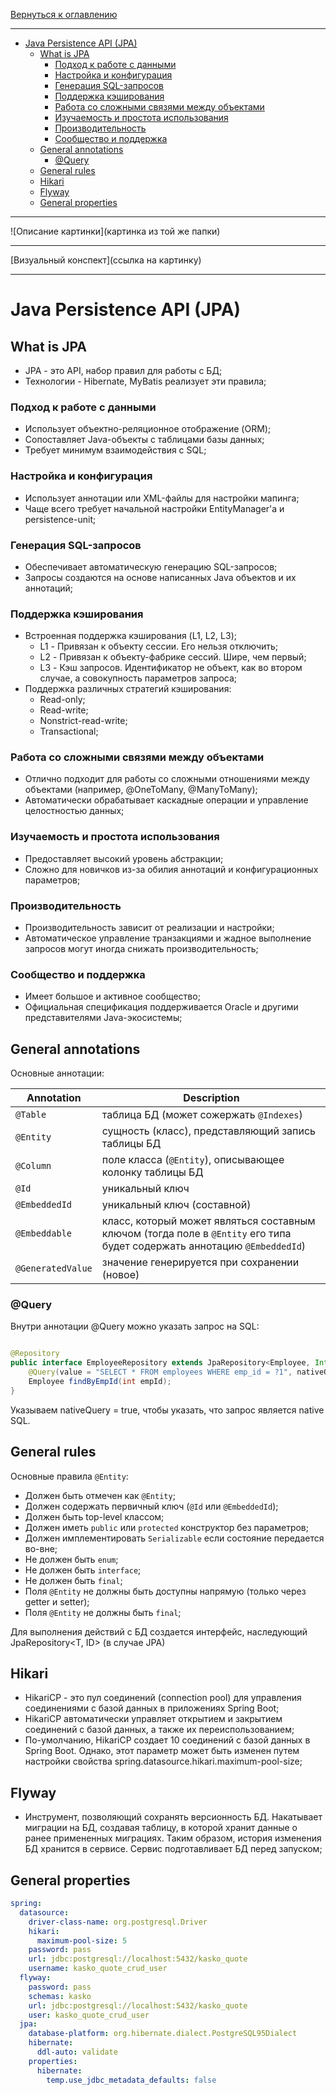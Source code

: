 [Вернуться к оглавлению](https://github.com/engine-it-in/different-level-task/blob/main/README.md)
***
* [Java Persistence API (JPA)](#java-persistence-api--jpa-)
  * [What is JPA](#what-is-jpa)
    * [Подход к работе с данными](#подход-к-работе-с-данными)
    * [Настройка и конфигурация](#настройка-и-конфигурация)
    * [Генерация SQL-запросов](#генерация-sql-запросов)
    * [Поддержка кэширования](#поддержка-кэширования)
    * [Работа со сложными связями между объектами](#работа-со-сложными-связями-между-объектами)
    * [Изучаемость и простота использования](#изучаемость-и-простота-использования)
    * [Производительность](#производительность)
    * [Сообщество и поддержка](#сообщество-и-поддержка)
  * [General annotations](#general-annotations)
    * [@Query](#query)
  * [General rules](#general-rules)
  * [Hikari](#hikari)
  * [Flyway](#flyway)
  * [General properties](#general-properties)
***
![Описание картинки](картинка из той же папки)
***
[Визуальный конспект](ссылка на картинку)
***

# Java Persistence API (JPA)

## What is JPA
* JPA - это API, набор правил для работы с БД; 
* Технологии - Hibernate, MyBatis реализует эти правила;

### Подход к работе с данными

* Использует объектно-реляционное отображение (ORM);
* Сопоставляет Java-объекты с таблицами базы данных;
* Требует минимум взаимодействия с SQL;

### Настройка и конфигурация

* Использует аннотации или XML-файлы для настройки мапинга;
* Чаще всего требует начальной настройки EntityManager'а и persistence-unit;

### Генерация SQL-запросов

* Обеспечивает автоматическую генерацию SQL-запросов;
* Запросы создаются на основе написанных Java объектов и их аннотаций;

### Поддержка кэширования

* Встроенная поддержка кэширования (L1, L2, L3);
  * L1 - Привязан к объекту сессии. Его нельзя отключить; 
  * L2 - Привязан к объекту-фабрике сессий. Шире, чем первый;
  * L3 - Кэш запросов. Идентификатор не объект, как во втором случае, а совокупность параметров запроса;
* Поддержка различных стратегий кэширования:
  * Read-only;
  * Read-write;
  * Nonstrict-read-write;
  * Transactional;

### Работа со сложными связями между объектами

* Отлично подходит для работы со сложными отношениями между объектами (например, @OneToMany, @ManyToMany);
* Автоматически обрабатывает каскадные операции и управление целостностью данных;

### Изучаемость и простота использования

* Предоставляет высокий уровень абстракции;
* Сложно для новичков из-за обилия аннотаций и конфигурационных параметров;

### Производительность

* Производительность зависит от реализации и настройки;
* Автоматическое управление транзакциями и жадное выполнение запросов могут иногда снижать производительность;

### Сообщество и поддержка

* Имеет большое и активное сообщество;
* Официальная спецификация поддерживается Oracle и другими представителями Java-экосистемы;

## General annotations

Основные аннотации:

| Annotation        | Description                                                                                                              |
|-------------------|--------------------------------------------------------------------------------------------------------------------------|
| `@Table`          | таблица БД (может сожержать `@Indexes`)                                                                                  |
| `@Entity`         | сущность (класс), представляющий запись таблицы БД                                                                       |
| `@Column`         | поле класса (`@Entity`), описывающее колонку таблицы БД                                                                  |
| `@Id`             | уникальный ключ                                                                                                          |
| `@EmbeddedId`     | уникальный ключ (составной)                                                                                              |
| `@Embeddable`     | класс, который может являться составным ключом (тогда поле в `@Entity` его типа будет содержать аннотацию `@EmbeddedId`) |
| `@GeneratedValue` | значение генерируется при сохранении (новое)                                                                             |

### @Query

Внутри аннотации @Query можно указать запрос на SQL:

```java

@Repository
public interface EmployeeRepository extends JpaRepository<Employee, Integer> {
    @Query(value = "SELECT * FROM employees WHERE emp_id = ?1", nativeQuery = true)
    Employee findByEmpId(int empId);
}
```

Указываем nativeQuery = true, чтобы указать, что запрос является native SQL.

## General rules

Основные правила `@Entity`:

- Должен быть отмечен как `@Entity`;
- Должен содержать первичный ключ (`@Id` или  `@EmbeddedId`);
- Должен быть top-level классом;
- Должен иметь `public` или `protected` конструктор без параметров;
- Должен имплементировать `Serializable` если состояние передается во-вне;
- Не должен быть `enum`;
- Не должен быть `interface`;
- Не должен быть `final`;
- Поля `@Entity` не должны быть доступны напрямую (только через getter и setter);
- Поля `@Entity` не должны быть `final`;

Для выполнения действий с БД создается интерфейс, наследующий JpaRepository<T, ID> (в случае JPA)

## Hikari

* HikariCP - это пул соединений (connection pool) для управления соединениями с базой данных в приложениях Spring Boot; 
* HikariCP автоматически управляет открытием и закрытием соединений с базой данных, а также их переиспользованием; 
* По-умолчанию, HikariCP создает 10 соединений с базой данных в Spring Boot. Однако, этот параметр может быть изменен путем
настройки свойства spring.datasource.hikari.maximum-pool-size;

## Flyway

* Инструмент, позволяющий сохранять версионность БД. Накатывает миграции на БД, создавая таблицу, в которой хранит данные
о ранее примененных миграциях. Таким образом, история изменения БД хранится в сервисе. Сервис подготавливает БД перед
запуском;

## General properties

```yaml
spring:
  datasource:
    driver-class-name: org.postgresql.Driver
    hikari:
      maximum-pool-size: 5
    password: pass
    url: jdbc:postgresql://localhost:5432/kasko_quote
    username: kasko_quote_crud_user
  flyway:
    password: pass
    schemas: kasko
    url: jdbc:postgresql://localhost:5432/kasko_quote
    user: kasko_quote_crud_user
  jpa:
    database-platform: org.hibernate.dialect.PostgreSQL95Dialect
    hibernate:
      ddl-auto: validate
    properties:
      hibernate:
        temp.use_jdbc_metadata_defaults: false
```